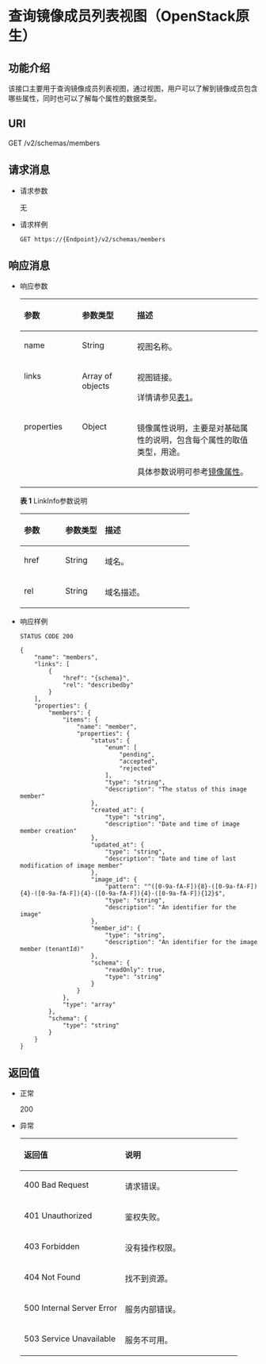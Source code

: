# 查询镜像成员列表视图（OpenStack原生）<a name="ZH-CN_TOPIC_0049147877"></a>

## 功能介绍<a name="section16441043104828"></a>

该接口主要用于查询镜像成员列表视图，通过视图，用户可以了解到镜像成员包含哪些属性，同时也可以了解每个属性的数据类型。

## URI<a name="section40142579104828"></a>

GET /v2/schemas/members

## 请求消息<a name="section40279828104828"></a>

-   请求参数

    无

-   请求样例

    ```
    GET https://{Endpoint}/v2/schemas/members
    ```


## 响应消息<a name="section1248471104828"></a>

-   响应参数

    <a name="table3942269104828"></a>
    <table><thead align="left"><tr id="row39362799104828"><th class="cellrowborder" valign="top" width="24.407559244075593%" id="mcps1.1.4.1.1"><p id="p34270171104828"><a name="p34270171104828"></a><a name="p34270171104828"></a>参数</p>
    </th>
    <th class="cellrowborder" valign="top" width="23.15768423157684%" id="mcps1.1.4.1.2"><p id="p31903489104828"><a name="p31903489104828"></a><a name="p31903489104828"></a>参数类型</p>
    </th>
    <th class="cellrowborder" valign="top" width="52.434756524347556%" id="mcps1.1.4.1.3"><p id="p34045835104828"><a name="p34045835104828"></a><a name="p34045835104828"></a>描述</p>
    </th>
    </tr>
    </thead>
    <tbody><tr id="row6249241104828"><td class="cellrowborder" valign="top" width="24.407559244075593%" headers="mcps1.1.4.1.1 "><p id="p36426516104828"><a name="p36426516104828"></a><a name="p36426516104828"></a>name</p>
    </td>
    <td class="cellrowborder" valign="top" width="23.15768423157684%" headers="mcps1.1.4.1.2 "><p id="p19708015104828"><a name="p19708015104828"></a><a name="p19708015104828"></a>String</p>
    </td>
    <td class="cellrowborder" valign="top" width="52.434756524347556%" headers="mcps1.1.4.1.3 "><p id="p52845343104828"><a name="p52845343104828"></a><a name="p52845343104828"></a>视图名称。</p>
    </td>
    </tr>
    <tr id="row5846040104828"><td class="cellrowborder" valign="top" width="24.407559244075593%" headers="mcps1.1.4.1.1 "><p id="p3767226104828"><a name="p3767226104828"></a><a name="p3767226104828"></a>links</p>
    </td>
    <td class="cellrowborder" valign="top" width="23.15768423157684%" headers="mcps1.1.4.1.2 "><p id="p20709999104828"><a name="p20709999104828"></a><a name="p20709999104828"></a>Array of objects</p>
    </td>
    <td class="cellrowborder" valign="top" width="52.434756524347556%" headers="mcps1.1.4.1.3 "><p id="p66897235104828"><a name="p66897235104828"></a><a name="p66897235104828"></a>视图链接。</p>
    <p id="p13897123335712"><a name="p13897123335712"></a><a name="p13897123335712"></a>详情请参见<a href="#table15641103183416">表1</a>。</p>
    </td>
    </tr>
    <tr id="row65204203104828"><td class="cellrowborder" valign="top" width="24.407559244075593%" headers="mcps1.1.4.1.1 "><p id="p47049086104828"><a name="p47049086104828"></a><a name="p47049086104828"></a>properties</p>
    </td>
    <td class="cellrowborder" valign="top" width="23.15768423157684%" headers="mcps1.1.4.1.2 "><p id="p55391618104828"><a name="p55391618104828"></a><a name="p55391618104828"></a>Object</p>
    </td>
    <td class="cellrowborder" valign="top" width="52.434756524347556%" headers="mcps1.1.4.1.3 "><p id="p1582015495573"><a name="p1582015495573"></a><a name="p1582015495573"></a>镜像属性说明，主要是对基础属性的说明，包含每个属性的取值类型，用途。</p>
    <p id="p4120204111445"><a name="p4120204111445"></a><a name="p4120204111445"></a>具体参数说明可参考<a href="镜像属性.md">镜像属性</a>。</p>
    </td>
    </tr>
    </tbody>
    </table>

    **表 1**  LinkInfo参数说明

    <a name="table15641103183416"></a>
    <table><thead align="left"><tr id="row136411132345"><th class="cellrowborder" valign="top" width="24.427557244275572%" id="mcps1.2.4.1.1"><p id="p136411433347"><a name="p136411433347"></a><a name="p136411433347"></a>参数</p>
    </th>
    <th class="cellrowborder" valign="top" width="23.40765923407659%" id="mcps1.2.4.1.2"><p id="p12641193183412"><a name="p12641193183412"></a><a name="p12641193183412"></a>参数类型</p>
    </th>
    <th class="cellrowborder" valign="top" width="52.16478352164784%" id="mcps1.2.4.1.3"><p id="p164120311348"><a name="p164120311348"></a><a name="p164120311348"></a>描述</p>
    </th>
    </tr>
    </thead>
    <tbody><tr id="row4641634345"><td class="cellrowborder" valign="top" width="24.427557244275572%" headers="mcps1.2.4.1.1 "><p id="p126411432347"><a name="p126411432347"></a><a name="p126411432347"></a>href</p>
    </td>
    <td class="cellrowborder" valign="top" width="23.40765923407659%" headers="mcps1.2.4.1.2 "><p id="p1864133173419"><a name="p1864133173419"></a><a name="p1864133173419"></a>String</p>
    </td>
    <td class="cellrowborder" valign="top" width="52.16478352164784%" headers="mcps1.2.4.1.3 "><p id="p16411373420"><a name="p16411373420"></a><a name="p16411373420"></a>域名。</p>
    </td>
    </tr>
    <tr id="row146411238348"><td class="cellrowborder" valign="top" width="24.427557244275572%" headers="mcps1.2.4.1.1 "><p id="p156421039346"><a name="p156421039346"></a><a name="p156421039346"></a>rel</p>
    </td>
    <td class="cellrowborder" valign="top" width="23.40765923407659%" headers="mcps1.2.4.1.2 "><p id="p196421736343"><a name="p196421736343"></a><a name="p196421736343"></a>String</p>
    </td>
    <td class="cellrowborder" valign="top" width="52.16478352164784%" headers="mcps1.2.4.1.3 "><p id="p1164263163416"><a name="p1164263163416"></a><a name="p1164263163416"></a>域名描述。</p>
    </td>
    </tr>
    </tbody>
    </table>


-   响应样例

    ```
    STATUS CODE 200
    ```

    ```
    {
        "name": "members",
        "links": [
            {
                "href": "{schema}",
                "rel": "describedby"
            }
        ],
        "properties": {
            "members": {
                "items": {
                    "name": "member",
                    "properties": {
                        "status": {
                            "enum": [
                                "pending",
                                "accepted",
                                "rejected"
                            ],
                            "type": "string",
                            "description": "The status of this image member"
                        },
                        "created_at": {
                            "type": "string",
                            "description": "Date and time of image member creation"
                        },
                        "updated_at": {
                            "type": "string",
                            "description": "Date and time of last modification of image member"
                        },
                        "image_id": {
                            "pattern": "^([0-9a-fA-F]){8}-([0-9a-fA-F]){4}-([0-9a-fA-F]){4}-([0-9a-fA-F]){4}-([0-9a-fA-F]){12}$",
                            "type": "string",
                            "description": "An identifier for the image"
                        },
                        "member_id": {
                            "type": "string",
                            "description": "An identifier for the image member (tenantId)"
                        },
                        "schema": {
                            "readOnly": true,
                            "type": "string"
                        }
                    }
                },
                "type": "array"
            },
            "schema": {
                "type": "string"
            }
        }
    }
    ```


## 返回值<a name="section57883339104828"></a>

-   正常

    200

-   异常

    <a name="table17662154104828"></a>
    <table><thead align="left"><tr id="row60824774104828"><th class="cellrowborder" valign="top" width="46.46%" id="mcps1.1.3.1.1"><p id="p27859693104828"><a name="p27859693104828"></a><a name="p27859693104828"></a>返回值</p>
    </th>
    <th class="cellrowborder" valign="top" width="53.54%" id="mcps1.1.3.1.2"><p id="p42042623104828"><a name="p42042623104828"></a><a name="p42042623104828"></a>说明</p>
    </th>
    </tr>
    </thead>
    <tbody><tr id="row50009318104828"><td class="cellrowborder" valign="top" width="46.46%" headers="mcps1.1.3.1.1 "><p id="p24222986104828"><a name="p24222986104828"></a><a name="p24222986104828"></a>400 Bad Request</p>
    </td>
    <td class="cellrowborder" valign="top" width="53.54%" headers="mcps1.1.3.1.2 "><p id="p15904850104828"><a name="p15904850104828"></a><a name="p15904850104828"></a>请求错误。</p>
    </td>
    </tr>
    <tr id="row8925927104828"><td class="cellrowborder" valign="top" width="46.46%" headers="mcps1.1.3.1.1 "><p id="p51911521104828"><a name="p51911521104828"></a><a name="p51911521104828"></a>401 Unauthorized</p>
    </td>
    <td class="cellrowborder" valign="top" width="53.54%" headers="mcps1.1.3.1.2 "><p id="p44083700104828"><a name="p44083700104828"></a><a name="p44083700104828"></a>鉴权失败。</p>
    </td>
    </tr>
    <tr id="row61208982104828"><td class="cellrowborder" valign="top" width="46.46%" headers="mcps1.1.3.1.1 "><p id="p58980480104828"><a name="p58980480104828"></a><a name="p58980480104828"></a>403 Forbidden</p>
    </td>
    <td class="cellrowborder" valign="top" width="53.54%" headers="mcps1.1.3.1.2 "><p id="p12689558104828"><a name="p12689558104828"></a><a name="p12689558104828"></a>没有操作权限。</p>
    </td>
    </tr>
    <tr id="row47097166104828"><td class="cellrowborder" valign="top" width="46.46%" headers="mcps1.1.3.1.1 "><p id="p56774098104828"><a name="p56774098104828"></a><a name="p56774098104828"></a>404 Not Found</p>
    </td>
    <td class="cellrowborder" valign="top" width="53.54%" headers="mcps1.1.3.1.2 "><p id="p35299255104828"><a name="p35299255104828"></a><a name="p35299255104828"></a>找不到资源。</p>
    </td>
    </tr>
    <tr id="row49257845104828"><td class="cellrowborder" valign="top" width="46.46%" headers="mcps1.1.3.1.1 "><p id="p30462542104828"><a name="p30462542104828"></a><a name="p30462542104828"></a>500 Internal Server Error</p>
    </td>
    <td class="cellrowborder" valign="top" width="53.54%" headers="mcps1.1.3.1.2 "><p id="p51546843104828"><a name="p51546843104828"></a><a name="p51546843104828"></a>服务内部错误。</p>
    </td>
    </tr>
    <tr id="row61268409104828"><td class="cellrowborder" valign="top" width="46.46%" headers="mcps1.1.3.1.1 "><p id="p63794096104828"><a name="p63794096104828"></a><a name="p63794096104828"></a>503 Service Unavailable</p>
    </td>
    <td class="cellrowborder" valign="top" width="53.54%" headers="mcps1.1.3.1.2 "><p id="p67048143104828"><a name="p67048143104828"></a><a name="p67048143104828"></a>服务不可用。</p>
    </td>
    </tr>
    </tbody>
    </table>


